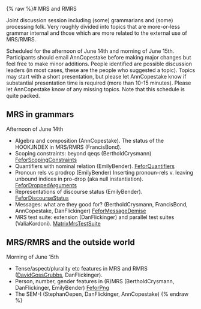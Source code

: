 {% raw %}# MRS and RMRS

Joint discussion session including (some) grammarians and (some)
processing folk. Very roughly divided into topics that are more-or-less
grammar internal and those which are more related to the external use of
MRS/RMRS.

Scheduled for the afternoon of June 14th and morning of June 15th.
Participants should email AnnCopestake before making
major changes but feel free to make minor additions. People identified
are possible discussion leaders (in most cases, these are the people who
suggested a topic). Topics may start with a short presentation, but
please let AnnCopestake know if substantial presentation
time is required (more than 10-15 minutes). Please let
AnnCopestake know of any missing topics. Note that this
schedule is quite packed.

## MRS in grammars

Afternoon of June 14th

- Algebra and composition (AnnCopestake). The status
of the HOOK.INDEX in MRS/RMRS (FrancisBond).
- Scoping constraints: beyond qeqs
(BertholdCrysmann)
[FeforScopingConstraints](https://blog.inductorsoftware.com/docsproto/summits/FeforScopingConstraints)
- Quantifiers with nominal relation (EmilyBender).
[FeforQuantifiers](https://blog.inductorsoftware.com/docsproto/summits/FeforQuantifiers)
- Pronoun rels vs prodrop (EmilyBender) Inserting
pronoun-rels v. leaving unbound indices in pro-drop (aka null
instantiation). [FeforDroppedArguments](https://blog.inductorsoftware.com/docsproto/summits/FeforDroppedArguments)
- Representations of discourse status (EmilyBender).
[FeforDiscourseStatus](https://blog.inductorsoftware.com/docsproto/summits/FeforDiscourseStatus)
- Messages: what are they good for?
(BertholdCrysmann, FrancisBond,
AnnCopestake, DanFlickinger)
[FeforMessageDemise](https://blog.inductorsoftware.com/docsproto/summits/FeforMessageDemise)
- MRS test suite: extension (DanFlickinger) and
parallel test suites (ValiaKordoni).
[MatrixMrsTestSuite](https://blog.inductorsoftware.com/docsproto/matrix/MatrixMrsTestSuite)

## MRS/RMRS and the outside world

Morning of June 15th

- Tense/aspect/plurality etc features in MRS and RMRS
([DavidGossGrubbs](/DavidGossGrubbs),
DanFlickinger).
- Person, number, gender features in (R)MRS
(BertholdCrysmann,
DanFlickinger, EmilyBender)
[FeforPng](https://blog.inductorsoftware.com/docsproto/summits/FeforPng)
- The SEM-I (StephanOepen,
DanFlickinger, AnnCopestake)
<update date omitted for speed>{% endraw %}